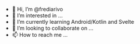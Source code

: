 - 👋 Hi, I’m @frediarivo
- 👀 I’m interested in ...
- 🌱 I’m currently learning Android/Kotlin and Svelte
- 💞️ I’m looking to collaborate on ...
- 📫 How to reach me ...

<!---
frediarivo/frediarivo is a ✨ special ✨ repository because its `README.md` (this file) appears on your GitHub profile.
You can click the Preview link to take a look at your changes.
--->
